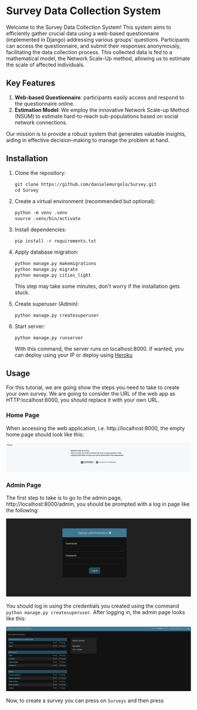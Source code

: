 # Survey Data Collection System
Welcome to the Survey Data Collection System! This system aims to efficiently gather crucial data using a web-based questionnaire (implemented in Django) addressing various groups' questions. Participants can access the questionnaire, and submit their responses anonymously, facilitating the data collection process. This collected data is fed to a mathematical model, the Network Scale-Up method, allowing us to estimate the scale of affected individuals.

## Key Features
1. **Web-based Questionnaire**: participants easily access and respond to the questionnaire online.
2. **Estimation Model**: We employ the innovative Network Scale-up Method (NSUM) to estimate hard-to-reach sub-populations based on social network connections.

Our mission is to provide a robust system that generates valuable insights, aiding in effective decision-making to manage the problem at hand.

## Installation

1. Clone the repository:
   
   ```
   git clone https://github.com/danielemurgolo/Survey.git
   cd Survey
   ```
   
2. Create a virtual environment (recommended but optional):
   ```
   python -m venv .venv
   source .venv/bin/activate
   ```

3. Install dependencies:
   ```
   pip install -r requirements.txt
   ```

4. Apply database migration:

   ```
   python manage.py makemigrations
   python manage.py migrate
   python manage.py cities_light
   ```
   This step may take some minutes, don't worry if the installation gets stuck.

5. Create superuser (Admin):
   ```
   python manage.py createsuperuser
   ```

6. Start server:
   ```
   python manage.py runserver
   ```
   With this command, the server runs on localhost:8000. If wanted, you can deploy using your IP or deploy using [Heroku](https://devcenter.heroku.com/articles/deploying-python)
   
## Usage

For this tutorial, we are going show the steps you need to take to create your own survey. We are going to consider the URL of the web app as HTTP:localhost:8000, you should replace it with your own URL.

### Home Page

When accessing the web application, i.e. http://localhost:8000, the empty home page should look like this:

![Empty Home PAge](images/survey_home_empty.png)

### Admin Page

The first step to take is to go to the admin page, http://localhost:8000/admin, you should be prompted with a log in page like the following:

![Admin Log In page](images/admin_login.png)

You should log in using the credentials you created using the command ```python manage.py createsuperuser```. After logging in, the admin page looks like this:

![Admin Page](images/admin_page.png)

Now, to create a survey you can press on ```Surveys``` and then press 
